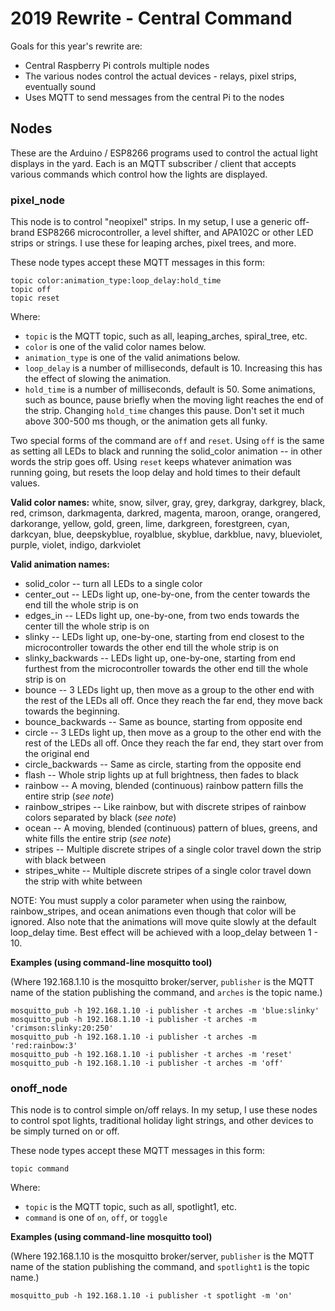 # 2019 Rewrite - Central Command

Goals for this year's rewrite are:

* Central Raspberry Pi controls multiple nodes
* The various nodes control the actual devices - relays, pixel strips, eventually sound
* Uses MQTT to send messages from the central Pi to the nodes



## Nodes

These are the Arduino / ESP8266 programs used to control the actual light displays in the yard. Each is an MQTT subscriber / client that accepts various commands which control how the lights are displayed.

### pixel_node

This node is to control "neopixel" strips. In my setup, I use a generic off-brand ESP8266 microcontroller, a level shifter, and APA102C or other LED strips or strings. I use these for leaping arches, pixel trees, and more.

These node types accept these MQTT messages in this form:

```
topic color:animation_type:loop_delay:hold_time
topic off
topic reset
```

Where:

* `topic` is the MQTT topic, such as all, leaping\_arches, spiral\_tree, etc.
* `color` is one of the valid color names below.
* `animation_type` is one of the valid animations below.
* `loop_delay` is a number of milliseconds, default is 10. Increasing this has the effect of slowing the animation.
* `hold_time` is a number of milliseconds, default is 50. Some animations, such as bounce, pause briefly when the moving light reaches the end of the strip. Changing `hold_time` changes this pause. Don't set it much above 300-500 ms though, or the animation gets all funky.

Two special forms of the command are `off` and `reset`. Using `off` is the same as setting all LEDs to black and running the solid_color animation -- in other words the strip goes off. Using `reset` keeps whatever animation was running going, but resets the loop delay and hold times to their default values.

**Valid color names:** white, snow, silver, gray, grey, darkgray, darkgrey, black, red, crimson, darkmagenta, darkred, magenta, maroon, orange, orangered, darkorange, yellow, gold, green, lime, darkgreen, forestgreen, cyan, darkcyan, blue, deepskyblue, royalblue, skyblue, darkblue, navy, blueviolet, purple, violet, indigo, darkviolet

**Valid animation names:** 

* solid_color -- turn all LEDs to a single color
* center_out -- LEDs light up, one-by-one, from the center towards the end till the whole strip is on
* edges_in -- LEDs light up, one-by-one, from two ends towards the center till the whole strip is on
* slinky -- LEDs light up, one-by-one, starting from end closest to the microcontroller towards the other end till the whole strip is on
* slinky_backwards -- LEDs light up, one-by-one, starting from end furthest from the microcontroller towards the other end till the whole strip is on
* bounce -- 3 LEDs light up, then move as a group to the other end with the rest of the LEDs all off. Once they reach the far end, they move back towards the beginning.
* bounce_backwards -- Same as bounce, starting from opposite end
* circle -- 3 LEDs light up, then move as a group to the other end with the rest of the LEDs all off. Once they reach the far end, they start over from the original end
* circle_backwards -- Same as circle, starting from the opposite end
* flash -- Whole strip lights up at full brightness, then fades to black
* rainbow -- A moving, blended (continuous) rainbow pattern fills the entire strip (*see note*)
* rainbow_stripes -- Like rainbow, but with discrete stripes of rainbow colors separated by black (*see note*)
* ocean -- A moving, blended (continuous) pattern of blues, greens, and white fills the entire strip (*see note*)
* stripes -- Multiple discrete stripes of a single color travel down the strip with black between
* stripes_white -- Multiple discrete stripes of a single color travel down the strip with white between

NOTE: You must supply a color parameter when using the rainbow, rainbow_stripes, and ocean animations even though that color will be ignored. Also note that the animations will move quite slowly at the default loop_delay time. Best effect will be achieved with a loop_delay between 1 - 10.

**Examples (using command-line mosquitto tool)**

(Where 192.168.1.10 is the mosquitto broker/server, `publisher` is the MQTT name of the station publishing the command, and `arches` is the topic name.)

```
mosquitto_pub -h 192.168.1.10 -i publisher -t arches -m 'blue:slinky'
mosquitto_pub -h 192.168.1.10 -i publisher -t arches -m 'crimson:slinky:20:250'
mosquitto_pub -h 192.168.1.10 -i publisher -t arches -m 'red:rainbow:3'
mosquitto_pub -h 192.168.1.10 -i publisher -t arches -m 'reset'
mosquitto_pub -h 192.168.1.10 -i publisher -t arches -m 'off'

```

### onoff_node

This node is to control simple on/off relays. In my setup, I use these nodes to control spot lights, traditional holiday light strings, and other devices to be simply turned on or off.

These node types accept these MQTT messages in this form:

```
topic command
```

Where:

* `topic` is the MQTT topic, such as all, spotlight1, etc.
* `command` is one of `on`, `off`, or `toggle`

**Examples (using command-line mosquitto tool)**

(Where 192.168.1.10 is the mosquitto broker/server, `publisher` is the MQTT name of the station publishing the command, and `spotlight1` is the topic name.)

```
mosquitto_pub -h 192.168.1.10 -i publisher -t spotlight -m 'on'
```

